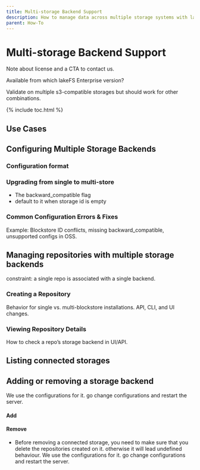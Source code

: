 ```yaml
---
title: Multi-storage Backend Support
description: How to manage data across multiple storage systems with lakeFS 
parent: How-To
---
```


# Multi-storage Backend Support

Note about license and a CTA to contact us.

Available from which lakeFS Enterprise version?

Validate on multiple s3-compatible storages but should work for other combinations. 

{% include toc.html %}

## Use Cases 

## Configuring Multiple Storage Backends

### Configuration format 

### Upgrading from single to multi-store
* The backward_compatible flag
* default to it when storage id is empty

### Common Configuration Errors & Fixes

Example: Blockstore ID conflicts, missing backward_compatible, unsupported configs in OSS.

## Managing repositories with multiple storage backends 

constraint: a single repo is associated with a single backend.

### Creating a Repository
Behavior for single vs. multi-blockstore installations.
API, CLI, and UI changes.

### Viewing Repository Details
How to check a repo’s storage backend in UI/API.

## Listing connected storages 

## Adding or removing a storage backend
We use the configurations for it. go change configurations and restart the server.

#### Add

#### Remove

* Before removing a connected storage, you need to make sure that you delete the repositories created on it. otherwise it will lead
  undefined behaviour.
  We use the configurations for it. go change configurations and restart the server.

